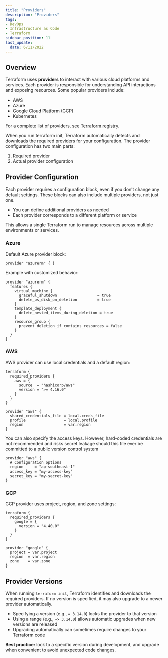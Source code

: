 ```yaml
---
title: "Providers"
description: "Providers"
tags: 
- DevOps
- Infrastructure as Code
- Terraform
sidebar_position: 11
last_update:
  date: 6/11/2022
---
```


## Overview

Terraform uses **providers** to interact with various cloud platforms and services. Each provider is responsible for understanding API interactions and exposing resources. Some popular providers include:

- AWS
- Azure
- Google Cloud Platform (GCP)
- Kubernetes

For a complete list of providers, see [Terraform registry](https://registry.terraform.io/). 

When you run terraform init, Terraform automatically detects and downloads the required providers for your configuration. The provider configuration has two main parts:

1. Required provider 
2. Actual provider configuration

## Provider Configuration

Each provider requires a configuration block, even if you don’t change any default settings. These blocks can also include multiple providers, not just one.

- You can define additional providers as needed
- Each provider corresponds to a different platform or service

This allows a single Terraform run to manage resources across multiple environments or services.

### Azure 

Default Azure provider block:

```hcl
provider "azurerm" { }
```

Example with customized behavior:

```hcl
provider "azurerm" {
  features {
    virtual_machine {
      graceful_shutdown                  = true
      delete_os_disk_on_deletion         = true
    }
    template_deployment {
      delete_nested_items_during_deletion = true
    }
    resource_group {
      prevent_deletion_if_contains_resources = false
    }
  }
}
```

### AWS 

AWS provider can use local credentials and a default region:

```hcl
terraform {
  required_providers {
    aws = {
      source  = "hashicorp/aws"
      version = ">= 4.16.0"
    }
  }
}

provider "aws" {
  shared_credentials_file = local.creds_file
  profile                 = local.profile
  region                  = var.region
}
```

You can also specify the access keys. However, hard-coded credentials are not recommended and risks secret leakage should this file ever be committed to a public version control system


```hcl
provider "aws" {
  # Configuration options
  region     = "ap-southeast-1"
  access_key = "my-access-key"
  secret_key = "my-secret-key"
} 
```

### GCP 

GCP provider uses project, region, and zone settings:

```hcl
terraform {
  required_providers {
    google = {
      version = "4.40.0"
    }
  }
}

provider "google" {
  project = var.project
  region  = var.region
  zone    = var.zone
}
```

## Provider Versions 

When running `terraform init`, Terraform identifies and downloads the required providers. If no version is specified, it may also upgrade to a newer provider automatically.

- Specifying a version (e.g., `= 3.14.0`) locks the provider to that version
- Using a range (e.g., `~> 3.14.0`) allows automatic upgrades when new versions are released
- Upgrading automatically can sometimes require changes to your Terraform code

**Best practice:** lock to a specific version during development, and upgrade when convenient to avoid unexpected code changes.